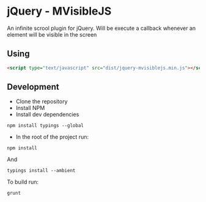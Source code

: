 # jQuery - MVisibleJS
An infinite scrool plugin for jQuery. Will be execute a callback whenever an element will be visible in the screen

## Using
```html
<script type="text/javascript" src="dist/jquery-mvisiblejs.min.js"></script>
```

## Development
- Clone the repository
- Install NPM
- Install dev dependencies
```
npm install typings --global
```
- In the root of the project run:
```
npm install
```
And
```
typings install --ambient
```
To build run:
```
grunt
```